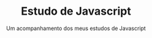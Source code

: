 <h1 align="center"> Estudo de Javascript </h1>

<p align="center"> Um acompanhamento dos meus estudos de Javascript </p>
